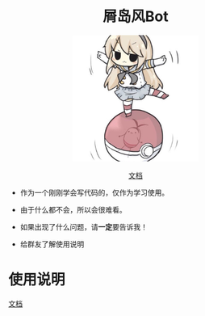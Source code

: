 <div align="center">
<h1>屑岛风Bot</h1>
<img width="250" src="docs/image.png"/>

[文档](https://kexue-z.github.io/Dao-bot/)

</div>

- 作为一个刚刚学会写代码的，仅作为学习使用。

- 由于什么都不会，所以会很难看。

- 如果出现了什么问题，请**一定**要告诉我！

- 给群友了解使用说明

# 使用说明

[文档](https://kexue-z.github.io/Dao-bot/)
